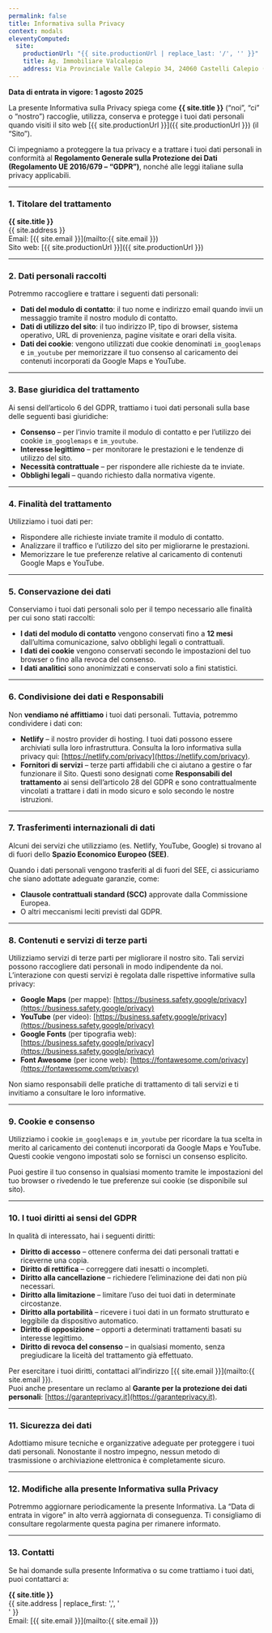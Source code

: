 ```yaml
---
permalink: false
title: Informativa sulla Privacy
context: modals
eleventyComputed:
  site:
    productionUrl: "{{ site.productionUrl | replace_last: '/', '' }}"
    title: Ag. Immobiliare Valcalepio
    address: Via Provinciale Valle Calepio 34, 24060 Castelli Calepio (BG), Italia
---
```

**Data di entrata in vigore: 1 agosto 2025**

La presente Informativa sulla Privacy spiega come **{{ site.title }}** (“noi”, “ci” o “nostro”) raccoglie, utilizza, conserva e protegge i tuoi dati personali quando visiti il sito web [{{ site.productionUrl }}]({{ site.productionUrl }}) (il “Sito”).

Ci impegniamo a proteggere la tua privacy e a trattare i tuoi dati personali in conformità al **Regolamento Generale sulla Protezione dei Dati (Regolamento UE 2016/679 – “GDPR”)**, nonché alle leggi italiane sulla privacy applicabili.

---

### 1. Titolare del trattamento

**{{ site.title }}**  
{{ site.address }}  
Email: [{{ site.email }}](mailto:{{ site.email }})  
Sito web: [{{ site.productionUrl }}]({{ site.productionUrl }})

---

### 2. Dati personali raccolti

Potremmo raccogliere e trattare i seguenti dati personali:

- **Dati del modulo di contatto**: il tuo nome e indirizzo email quando invii un messaggio tramite il nostro modulo di contatto.
- **Dati di utilizzo del sito**: il tuo indirizzo IP, tipo di browser, sistema operativo, URL di provenienza, pagine visitate e orari della visita.
- **Dati dei cookie**: vengono utilizzati due cookie denominati `im_googlemaps` e `im_youtube` per memorizzare il tuo consenso al caricamento dei contenuti incorporati da Google Maps e YouTube.

---

### 3. Base giuridica del trattamento

Ai sensi dell’articolo 6 del GDPR, trattiamo i tuoi dati personali sulla base delle seguenti basi giuridiche:

- **Consenso** – per l’invio tramite il modulo di contatto e per l’utilizzo dei cookie `im_googlemaps` e `im_youtube`.
- **Interesse legittimo** – per monitorare le prestazioni e le tendenze di utilizzo del sito.
- **Necessità contrattuale** – per rispondere alle richieste da te inviate.
- **Obblighi legali** – quando richiesto dalla normativa vigente.

---

### 4. Finalità del trattamento

Utilizziamo i tuoi dati per:

- Rispondere alle richieste inviate tramite il modulo di contatto.
- Analizzare il traffico e l’utilizzo del sito per migliorarne le prestazioni.
- Memorizzare le tue preferenze relative al caricamento di contenuti Google Maps e YouTube.

---

### 5. Conservazione dei dati

Conserviamo i tuoi dati personali solo per il tempo necessario alle finalità per cui sono stati raccolti:

- **I dati del modulo di contatto** vengono conservati fino a **12 mesi** dall’ultima comunicazione, salvo obblighi legali o contrattuali.
- **I dati dei cookie** vengono conservati secondo le impostazioni del tuo browser o fino alla revoca del consenso.
- **I dati analitici** sono anonimizzati e conservati solo a fini statistici.

---

### 6. Condivisione dei dati e Responsabili

Non **vendiamo né affittiamo** i tuoi dati personali. Tuttavia, potremmo condividere i dati con:

- **Netlify** – il nostro provider di hosting. I tuoi dati possono essere archiviati sulla loro infrastruttura. Consulta la loro informativa sulla privacy qui: [https://netlify.com/privacy](https://netlify.com/privacy).
- **Fornitori di servizi** – terze parti affidabili che ci aiutano a gestire o far funzionare il Sito. Questi sono designati come **Responsabili del trattamento** ai sensi dell’articolo 28 del GDPR e sono contrattualmente vincolati a trattare i dati in modo sicuro e solo secondo le nostre istruzioni.

---

### 7. Trasferimenti internazionali di dati

Alcuni dei servizi che utilizziamo (es. Netlify, YouTube, Google) si trovano al di fuori dello **Spazio Economico Europeo (SEE)**.

Quando i dati personali vengono trasferiti al di fuori del SEE, ci assicuriamo che siano adottate adeguate garanzie, come:

- **Clausole contrattuali standard (SCC)** approvate dalla Commissione Europea.
- O altri meccanismi leciti previsti dal GDPR.

---

### 8. Contenuti e servizi di terze parti

Utilizziamo servizi di terze parti per migliorare il nostro sito. Tali servizi possono raccogliere dati personali in modo indipendente da noi. L’interazione con questi servizi è regolata dalle rispettive informative sulla privacy:

- **Google Maps** (per mappe): [https://business.safety.google/privacy](https://business.safety.google/privacy)
- **YouTube** (per video): [https://business.safety.google/privacy](https://business.safety.google/privacy)
- **Google Fonts** (per tipografia web): [https://business.safety.google/privacy](https://business.safety.google/privacy)
- **Font Awesome** (per icone web): [https://fontawesome.com/privacy](https://fontawesome.com/privacy)

Non siamo responsabili delle pratiche di trattamento di tali servizi e ti invitiamo a consultare le loro informative.

---

### 9. Cookie e consenso

Utilizziamo i cookie `im_googlemaps` e `im_youtube` per ricordare la tua scelta in merito al caricamento dei contenuti incorporati da Google Maps e YouTube. Questi cookie vengono impostati solo se fornisci un consenso esplicito.

Puoi gestire il tuo consenso in qualsiasi momento tramite le impostazioni del tuo browser o rivedendo le tue preferenze sui cookie (se disponibile sul sito).

---

### 10. I tuoi diritti ai sensi del GDPR

In qualità di interessato, hai i seguenti diritti:

- **Diritto di accesso** – ottenere conferma dei dati personali trattati e riceverne una copia.
- **Diritto di rettifica** – correggere dati inesatti o incompleti.
- **Diritto alla cancellazione** – richiedere l’eliminazione dei dati non più necessari.
- **Diritto alla limitazione** – limitare l’uso dei tuoi dati in determinate circostanze.
- **Diritto alla portabilità** – ricevere i tuoi dati in un formato strutturato e leggibile da dispositivo automatico.
- **Diritto di opposizione** – opporti a determinati trattamenti basati su interesse legittimo.
- **Diritto di revoca del consenso** – in qualsiasi momento, senza pregiudicare la liceità del trattamento già effettuato.

Per esercitare i tuoi diritti, contattaci all’indirizzo [{{ site.email }}](mailto:{{ site.email }}).  
Puoi anche presentare un reclamo al **Garante per la protezione dei dati personali**: [https://garanteprivacy.it](https://garanteprivacy.it).

---

### 11. Sicurezza dei dati

Adottiamo misure tecniche e organizzative adeguate per proteggere i tuoi dati personali. Nonostante il nostro impegno, nessun metodo di trasmissione o archiviazione elettronica è completamente sicuro.

---

### 12. Modifiche alla presente Informativa sulla Privacy

Potremmo aggiornare periodicamente la presente Informativa. La “Data di entrata in vigore” in alto verrà aggiornata di conseguenza. Ti consigliamo di consultare regolarmente questa pagina per rimanere informato.

---

### 13. Contatti

Se hai domande sulla presente Informativa o su come trattiamo i tuoi dati, puoi contattarci a:

**{{ site.title }}**  
{{ site.address | replace_first: ',', '<br>' }}  
Email: [{{ site.email }}](mailto:{{ site.email }})
